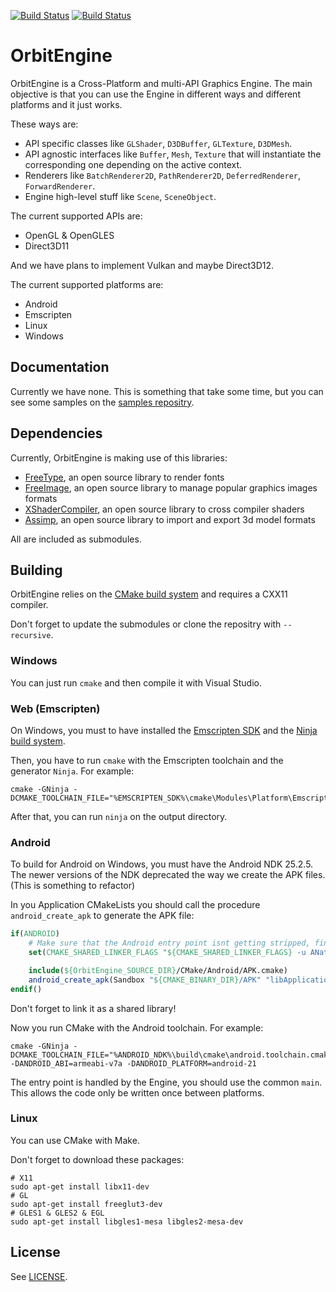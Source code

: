 [![Build Status](https://img.shields.io/travis/mlomb/OrbitEngine.svg?label=Linux/OSX/Android/Emscripten%20builds)](https://travis-ci.org/mlomb/OrbitEngine)
[![Build Status](https://img.shields.io/appveyor/ci/mlomb/OrbitEngine.svg?label=Windows/Linux%20build)](https://ci.appveyor.com/project/mlomb/orbitengine)

# OrbitEngine
OrbitEngine is a Cross-Platform and multi-API Graphics Engine.
The main objective is that you can use the Engine in different ways and different platforms and it just works.

These ways are:
* API specific classes like `GLShader`, `D3DBuffer`, `GLTexture`, `D3DMesh`.
* API agnostic interfaces like `Buffer`, `Mesh`, `Texture` that will instantiate the corresponding one depending on the active context.
* Renderers like `BatchRenderer2D`, `PathRenderer2D`, `DeferredRenderer`, `ForwardRenderer`.
* Engine high-level stuff like `Scene`, `SceneObject`.

The current supported APIs are:
* OpenGL & OpenGLES
* Direct3D11

And we have plans to implement Vulkan and maybe Direct3D12.

The current supported platforms are:
* Android
* Emscripten
* Linux
* Windows

## Documentation
Currently we have none. This is something that take some time, but you can see some samples on the [samples repositry]().

## Dependencies
Currently, OrbitEngine is making use of this libraries:
* [FreeType](https://www.freetype.org/), an open source library to render fonts
* [FreeImage](http://freeimage.sourceforge.net/), an open source library to manage popular graphics images formats
* [XShaderCompiler](https://github.com/LukasBanana/XShaderCompiler/), an open source library to cross compiler shaders
* [Assimp](https://github.com/assimp/assimp/), an open source library to import and export 3d model formats

All are included as submodules.

## Building
OrbitEngine relies on the [CMake build system](https://cmake.org/) and requires a CXX11 compiler.

Don't forget to update the submodules or clone the repositry with `--recursive`.

### Windows
You can just run `cmake` and then compile it with Visual Studio.

### Web (Emscripten)
On Windows, you must to have installed the [Emscripten SDK](https://kripken.github.io/emscripten-site/docs/getting_started/downloads.html) and the [Ninja build system](https://ninja-build.org/).

Then, you have to run `cmake` with the Emscripten toolchain and the generator `Ninja`. For example:
```shell
cmake -GNinja -DCMAKE_TOOLCHAIN_FILE="%EMSCRIPTEN_SDK%\cmake\Modules\Platform\Emscripten.cmake"
```
After that, you can run `ninja` on the output directory.
### Android
To build for Android on Windows, you must have the Android NDK 25.2.5. The newer versions of the NDK deprecated the way we create the APK files. (This is something to refactor)

In you Application CMakeLists you should call the procedure `android_create_apk` to generate the APK file:

```cmake
if(ANDROID)	
	# Make sure that the Android entry point isnt getting stripped, find a better solution
	set(CMAKE_SHARED_LINKER_FLAGS "${CMAKE_SHARED_LINKER_FLAGS} -u ANativeActivity_onCreate")

	include(${OrbitEngine_SOURCE_DIR}/CMake/Android/APK.cmake)
	android_create_apk(Sandbox "${CMAKE_BINARY_DIR}/APK" "libApplication.so" "")
endif()
```
Don't forget to link it as a shared library!

Now you run CMake with the Android toolchain. For example:
```shell
cmake -GNinja -DCMAKE_TOOLCHAIN_FILE="%ANDROID_NDK%\build\cmake\android.toolchain.cmake" -DANDROID_ABI=armeabi-v7a -DANDROID_PLATFORM=android-21
```
The entry point is handled by the Engine, you should use the common `main`. This allows the code only be written once between platforms.

### Linux
You can use CMake with Make.

Don't forget to download these packages:
```shell
# X11
sudo apt-get install libx11-dev
# GL
sudo apt-get install freeglut3-dev
# GLES1 & GLES2 & EGL
sudo apt-get install libgles1-mesa libgles2-mesa-dev
```

## License
See [LICENSE](LICENSE).
